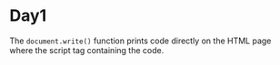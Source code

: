 # Day1
The ```document.write()``` function prints code directly on the HTML page where the script tag containing the code. 
